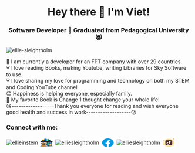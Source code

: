 
<h1 align="center">Hey there 👋 I'm Viet!</h1>
<h3 align="center">Software Developer 🤫 Graduated from Pedagogical University 😻</h3>

<p align="left"> <img src="https://komarev.com/ghpvc/?username=ellie-sleightholm&label=Profile%20views&color=0e75b6&style=flat" alt="ellie-sleightholm" /> </p>

🥰 I am currently a developer for an FPT company with over 29 countries.<br />
💗 I love reading Books, making Youtube, writing Libraries for Sky Software to use.<br />
💗 I love sharing my love for programming and technology on both my STEM and Coding YouTube channel.<br />
😊 Happiness is helping everyone, especially family.<br />
🥰 My favorite Book is Change 1 thought change your whole life!<br />
😘------------------Thank you everyone for reading and wish everyone good health and success in work-------------------😘

<h3 align="left">Connect with me:</h3>
<p align="left">
<a href="https://www.instagram.com/viet_library" target="blank"><img align="center" src="https://raw.githubusercontent.com/rahuldkjain/github-profile-readme-generator/master/src/images/icons/Social/instagram.svg" alt="ellieinstem" height="30" width="40" /></a>
<a href="https://www.npmjs.com/~khanh_viet" target="blank"><img align="center" src="https://github.com/khanhviet/khanhviet/blob/main/library.svg" alt="elliesleightholm" height="30" width="40" /></a>
<a href="https://www.youtube.com/@LeKhanhViet" target="blank"><img align="center" src="https://raw.githubusercontent.com/rahuldkjain/github-profile-readme-generator/master/src/images/icons/Social/youtube.svg" alt="elliesleightholm" height="30" width="40" /></a>
<a href="https://www.facebook.com/profile.php?id=100033285840596" target="blank"><img align="center" src="https://github.com/khanhviet/khanhviet/blob/main/facebook.svg" alt="elliesleightholm" height="30" width="40" /></a>
<a href="https://www.linkedin.com/in/kh%C3%A1nh-vi%E1%BB%87t-b62017182" target="blank"><img align="center" src="https://raw.githubusercontent.com/rahuldkjain/github-profile-readme-generator/master/src/images/icons/Social/linked-in-alt.svg" alt="elliesleightholm" height="30" width="40" /></a>
<a href="https://www.tiktok.com/@lekhanhviet0509" target="blank"><img align="center" src="https://github.com/khanhviet/khanhviet/blob/main/tiktok.svg" alt="elliesleightholm" height="30" width="40" /></a>
</p>


